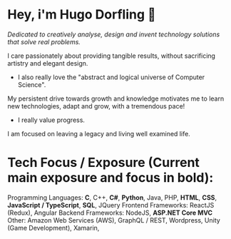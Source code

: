 # Hey, i'm Hugo Dorfling 👋

*Dedicated to creatively analyse, design and invent technology solutions that solve real problems.* 

I care passionately about providing tangible results,
without sacrificing artistry and 
elegant design.

- I also really love the "abstract and logical universe of Computer Science".

My persistent drive towards growth and knowledge motivates me to
learn new technologies,
adapt and 
grow,
with a tremendous pace!
- I really value progress.

I am focused on leaving a legacy and living well examined life.

# Tech Focus / Exposure (Current main exposure and focus in bold):
Programming Languages: **C**, C++, **C#**, **Python**, Java, PHP, **HTML**, **CSS**, **JavaScript / TypeScript**, **SQL**, JQuery
Frontend Frameworks: ReactJS (Redux), Angular
Backend Frameworks: NodeJS, **ASP.NET Core MVC**
Other: Amazon Web Services (AWS), GraphQL / REST, Wordpress, Unity (Game Development), Xamarin,
